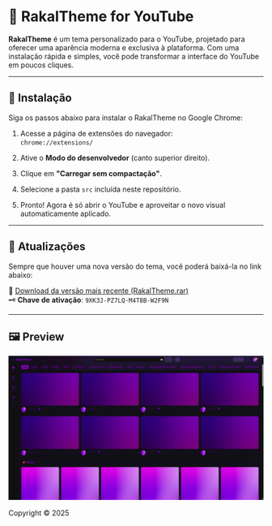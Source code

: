 # 🎨 RakalTheme for YouTube

**RakalTheme** é um tema personalizado para o YouTube, projetado para oferecer uma aparência moderna e exclusiva à plataforma. Com uma instalação rápida e simples, você pode transformar a interface do YouTube em poucos cliques.

---

## 🚀 Instalação

Siga os passos abaixo para instalar o RakalTheme no Google Chrome:

1. Acesse a página de extensões do navegador:  
   `chrome://extensions/`

2. Ative o **Modo do desenvolvedor** (canto superior direito).

3. Clique em **"Carregar sem compactação"**.

4. Selecione a pasta `src` incluída neste repositório.

5. Pronto! Agora é só abrir o YouTube e aproveitar o novo visual automaticamente aplicado.

---

## 🔄 Atualizações

Sempre que houver uma nova versão do tema, você poderá baixá-la no link abaixo:

🔗 [Download da versão mais recente (RakalTheme.rar)](https://github.com/romay2k/yt-theme/blob/main/RakalTheme.rar)  
🗝️ **Chave de ativação**: `9XK3J-PZ7LQ-M4T8B-W2F9N`

---

## 🖼️ Preview

![Preview do RakalTheme](preview.png)

Copyright © 2025
